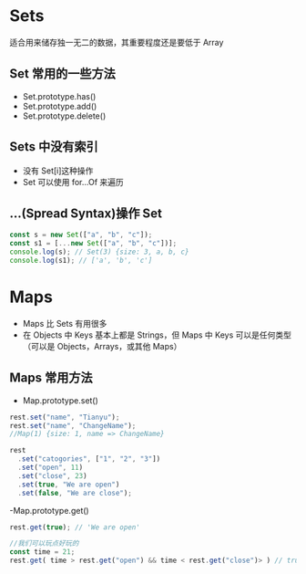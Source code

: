 # Sets

适合用来储存独一无二的数据，其重要程度还是要低于 Array

## Set 常用的一些方法

- Set.prototype.has()
- Set.prototype.add()
- Set.prototype.delete()

## Sets 中没有索引

- 没有 Set[i]这种操作
- Set 可以使用 for...Of 来遍历

## ...(Spread Syntax)操作 Set

```javascript
const s = new Set(["a", "b", "c"]);
const s1 = [...new Set(["a", "b", "c"])];
console.log(s); // Set(3) {size: 3, a, b, c}
console.log(s1); // ['a', 'b', 'c']
```

# Maps

- Maps 比 Sets 有用很多
- 在 Objects 中 Keys 基本上都是 Strings，但 Maps 中 Keys 可以是任何类型（可以是 Objects，Arrays，或其他 Maps）

## Maps 常用方法

- Map.prototype.set()

```javascript
rest.set("name", "Tianyu");
rest.set("name", "ChangeName");
//Map(1) {size: 1, name => ChangeName}

rest
  .set("catogories", ["1", "2", "3"])
  .set("open", 11)
  .set("close", 23)
  .set(true, "We are open")
  .set(false, "We are close");
```

-Map.prototype.get()

```javascript
rest.get(true); // 'We are open'

//我们可以玩点好玩的
const time = 21;
rest.get( time > rest.get("open") && time < rest.get("close")> ) // true => "We are oepn"
```
